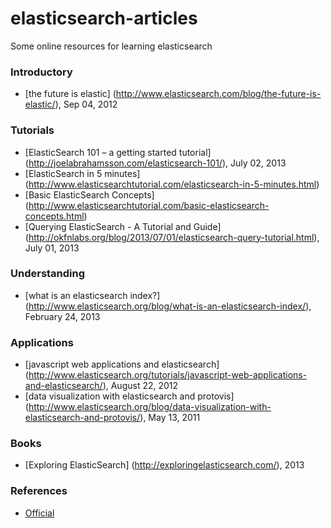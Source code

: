 elasticsearch-articles
======================

Some online resources for learning elasticsearch

### Introductory
- [the future is elastic] (http://www.elasticsearch.com/blog/the-future-is-elastic/), Sep 04, 2012

### Tutorials
- [ElasticSearch 101 – a getting started tutorial] (http://joelabrahamsson.com/elasticsearch-101/), July 02, 2013
- [ElasticSearch in 5 minutes] (http://www.elasticsearchtutorial.com/elasticsearch-in-5-minutes.html)
- [Basic ElasticSearch Concepts] (http://www.elasticsearchtutorial.com/basic-elasticsearch-concepts.html)
- [Querying ElasticSearch - A Tutorial and Guide] (http://okfnlabs.org/blog/2013/07/01/elasticsearch-query-tutorial.html), July 01, 2013

### Understanding
- [what is an elasticsearch index?] (http://www.elasticsearch.org/blog/what-is-an-elasticsearch-index/), February 24, 2013

### Applications
- [javascript web applications and elasticsearch] (http://www.elasticsearch.org/tutorials/javascript-web-applications-and-elasticsearch/), August 22, 2012
- [data visualization with elasticsearch and protovis] (http://www.elasticsearch.org/blog/data-visualization-with-elasticsearch-and-protovis/), May 13, 2011

### Books
- [Exploring ElasticSearch] (http://exploringelasticsearch.com/), 2013

### References
- [Official](http://www.elasticsearch.org/guide/en/elasticsearch/reference/current/index.html)